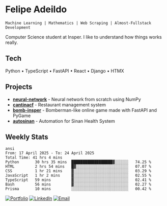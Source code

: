 # Felipe Adeildo

```
Machine Learning | Mathematics | Web Scraping | Almost-Fullstack Development
```

Computer Science student at Insper. I like to understand how things works really.

## Tech
Python • TypeScript • FastAPI • React • Django • HTMX

## Projects
- **[neural-network](https://github.com/felipeadeildo/neural-network)** - Neural network from scratch using NumPy
- **[cantinacf](https://github.com/felipeadeildo/cantinacf)** - Restaurant management system
- **[bomb-insper](https://github.com/insper-dev/bomb)** - Bomberman-like online game made with FastAPI and PyGame 
- **[autosinan](https://github.com/felipeadeildo/autosinan)** - Automation for Sinan Health System

## Weekly Stats
<!--START_SECTION:waka-->
```
ansi
From: 17 April 2025 - To: 24 April 2025
Total Time: 41 hrs 4 mins
Python       30 hrs 35 mins  ██████████████████▓░░░░░░   74.25 %
HTML         2 hrs 54 mins   █▓░░░░░░░░░░░░░░░░░░░░░░░   07.07 %
CSS          1 hr 21 mins    ▓░░░░░░░░░░░░░░░░░░░░░░░░   03.29 %
JavaScript   1 hr 2 mins     ▓░░░░░░░░░░░░░░░░░░░░░░░░   02.55 %
TypeScript   59 mins         ▓░░░░░░░░░░░░░░░░░░░░░░░░   02.41 %
Bash         56 mins         ▓░░░░░░░░░░░░░░░░░░░░░░░░   02.27 %
Prisma       10 mins         ░░░░░░░░░░░░░░░░░░░░░░░░░   00.42 %
```
<!--END_SECTION:waka-->

[![Portfolio](https://img.shields.io/badge/felipeadeildo.com-FF6B6B?style=flat-square&logo=firefox&logoColor=white)](https://felipeadeildo.com)
[![LinkedIn](https://img.shields.io/badge/LinkedIn-0077B5?style=flat-square&logo=linkedin&logoColor=white)](https://linkedin.com/in/felipeadeildo)
[![Email](https://img.shields.io/badge/Email-D14836?style=flat-square&logo=gmail&logoColor=white)](mailto:contato@felipeadeildo.com)
